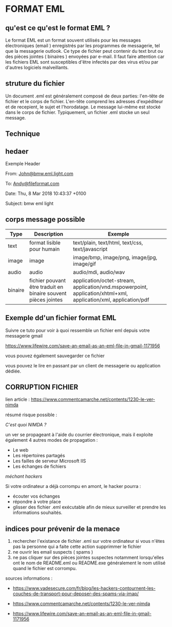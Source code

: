 # FORMAT EML 

## qu'est ce qu'est le format EML ? 

Le format EML est un format souvent utilisés pour les messages électroniques (email ) enregistrés par les programmes de messagerie, tel que la messagerie outlook. 
Ce type de fichier peut contenir du text brut ou des pièces jointes ( binaires ) envoyées par e-mail. Il faut faire attention car les fichiers EML sont susceptibles d'être infectés par des virus et/ou par d'autres logiciels malveillants.

## struture du fichier

Un document .eml est généralement composé de deux parties: l'en-tête de fichier et le corps de fichier. L'en-tête comprend les adresses d'expéditeur et de recepient, le sujet et l'horodatage. Le message lui-même est stocké dans le corps de fichier. Typiquement, un fichier .eml stocke un seul message.

## Technique 

## hedaer 

Exemple Header

From: John@bmw.eml.light.com

To: Andy@fileformat.com

Date: Thu, 8 Mar 2018 10:43:37 +0100

Subject: bmw eml light

## corps message possible

| Type       | 	Description    | Exemple |
| -----------|-----------------|---------|
|text| format lisible pour humain| 	text/plain, text/html, text/css, text/javascript|
|image| image |image/bmp, image/png, image/jpg, image/gif|
|audio|	audio |	audio/mdi, audio/wav|
|binaire |fichier pouvant être traduit en binaire souvent pièces jointes |	application/octet-stream, application/vnd.mspowerpoint, application/xhtml+xml, application/xml, application/pdf|

## Exemple dd'un fichier format EML

Suivre ce tuto pour voir à quoi ressemble un fichier eml depuis votre messagerie gmail

https://www.lifewire.com/save-an-email-as-an-eml-file-in-gmail-1171956

vous pouvez également sauvegarder ce fichier 

vous pouvez le lire en passant par un client de messagerie ou application dédiée.

## CORRUPTION FICHIER 

lien article : https://www.commentcamarche.net/contents/1230-le-ver-nimda


résumé risque possible :

*C'est quoi NIMDA ?*

un ver se propageant à l'aide du courrier électronique, mais il exploite également 4 autres modes de propagation :
* Le web
* Les répertoires partagés
* Les failles de serveur Microsoft IIS
* Les échanges de fichiers


*méchant hackers*

Si votre ordinateur a déjà corrompu en amont, le hacker pourra :

- écouter vos échanges 
- répondre à votre place 
- glisser des fichier .eml exécutable afin de mieux surveiller et prendre les informations souhaités.

## indices pour prévenir de la menace

1. rechercher l'existance de fichier .eml sur votre ordinateur si vous n'êtes pas la personne qui a faite cette action supprimmer le fichier
2. ne ouvrir les email suspects ( spams ) 
3. ne pas cliquer sur des pièces jointes suspectes notamment lorsqu'elles ont le nom de README.eml ou README.exe généralement le nom utilisé quand le fichier est corrompu.



sources informations : 
 
* https://www.vadesecure.com/fr/blog/les-hackers-contournent-les-couches-de-transport-pour-deposer-des-spams-via-imap/
* https://www.commentcamarche.net/contents/1230-le-ver-nimda

* https://www.lifewire.com/save-an-email-as-an-eml-file-in-gmail-1171956
